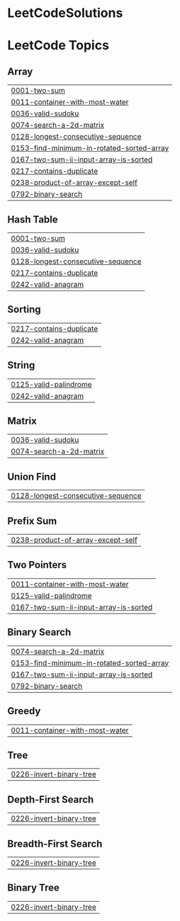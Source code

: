 # LeetCodeSolutions
<!---LeetCode Topics Start-->
# LeetCode Topics
## Array
|  |
| ------- |
| [0001-two-sum](https://github.com/gurshansid/LeetCodeSolutions/tree/master/0001-two-sum) |
| [0011-container-with-most-water](https://github.com/gurshansid/LeetCodeSolutions/tree/master/0011-container-with-most-water) |
| [0036-valid-sudoku](https://github.com/gurshansid/LeetCodeSolutions/tree/master/0036-valid-sudoku) |
| [0074-search-a-2d-matrix](https://github.com/gurshansid/LeetCodeSolutions/tree/master/0074-search-a-2d-matrix) |
| [0128-longest-consecutive-sequence](https://github.com/gurshansid/LeetCodeSolutions/tree/master/0128-longest-consecutive-sequence) |
| [0153-find-minimum-in-rotated-sorted-array](https://github.com/gurshansid/LeetCodeSolutions/tree/master/0153-find-minimum-in-rotated-sorted-array) |
| [0167-two-sum-ii-input-array-is-sorted](https://github.com/gurshansid/LeetCodeSolutions/tree/master/0167-two-sum-ii-input-array-is-sorted) |
| [0217-contains-duplicate](https://github.com/gurshansid/LeetCodeSolutions/tree/master/0217-contains-duplicate) |
| [0238-product-of-array-except-self](https://github.com/gurshansid/LeetCodeSolutions/tree/master/0238-product-of-array-except-self) |
| [0792-binary-search](https://github.com/gurshansid/LeetCodeSolutions/tree/master/0792-binary-search) |
## Hash Table
|  |
| ------- |
| [0001-two-sum](https://github.com/gurshansid/LeetCodeSolutions/tree/master/0001-two-sum) |
| [0036-valid-sudoku](https://github.com/gurshansid/LeetCodeSolutions/tree/master/0036-valid-sudoku) |
| [0128-longest-consecutive-sequence](https://github.com/gurshansid/LeetCodeSolutions/tree/master/0128-longest-consecutive-sequence) |
| [0217-contains-duplicate](https://github.com/gurshansid/LeetCodeSolutions/tree/master/0217-contains-duplicate) |
| [0242-valid-anagram](https://github.com/gurshansid/LeetCodeSolutions/tree/master/0242-valid-anagram) |
## Sorting
|  |
| ------- |
| [0217-contains-duplicate](https://github.com/gurshansid/LeetCodeSolutions/tree/master/0217-contains-duplicate) |
| [0242-valid-anagram](https://github.com/gurshansid/LeetCodeSolutions/tree/master/0242-valid-anagram) |
## String
|  |
| ------- |
| [0125-valid-palindrome](https://github.com/gurshansid/LeetCodeSolutions/tree/master/0125-valid-palindrome) |
| [0242-valid-anagram](https://github.com/gurshansid/LeetCodeSolutions/tree/master/0242-valid-anagram) |
## Matrix
|  |
| ------- |
| [0036-valid-sudoku](https://github.com/gurshansid/LeetCodeSolutions/tree/master/0036-valid-sudoku) |
| [0074-search-a-2d-matrix](https://github.com/gurshansid/LeetCodeSolutions/tree/master/0074-search-a-2d-matrix) |
## Union Find
|  |
| ------- |
| [0128-longest-consecutive-sequence](https://github.com/gurshansid/LeetCodeSolutions/tree/master/0128-longest-consecutive-sequence) |
## Prefix Sum
|  |
| ------- |
| [0238-product-of-array-except-self](https://github.com/gurshansid/LeetCodeSolutions/tree/master/0238-product-of-array-except-self) |
## Two Pointers
|  |
| ------- |
| [0011-container-with-most-water](https://github.com/gurshansid/LeetCodeSolutions/tree/master/0011-container-with-most-water) |
| [0125-valid-palindrome](https://github.com/gurshansid/LeetCodeSolutions/tree/master/0125-valid-palindrome) |
| [0167-two-sum-ii-input-array-is-sorted](https://github.com/gurshansid/LeetCodeSolutions/tree/master/0167-two-sum-ii-input-array-is-sorted) |
## Binary Search
|  |
| ------- |
| [0074-search-a-2d-matrix](https://github.com/gurshansid/LeetCodeSolutions/tree/master/0074-search-a-2d-matrix) |
| [0153-find-minimum-in-rotated-sorted-array](https://github.com/gurshansid/LeetCodeSolutions/tree/master/0153-find-minimum-in-rotated-sorted-array) |
| [0167-two-sum-ii-input-array-is-sorted](https://github.com/gurshansid/LeetCodeSolutions/tree/master/0167-two-sum-ii-input-array-is-sorted) |
| [0792-binary-search](https://github.com/gurshansid/LeetCodeSolutions/tree/master/0792-binary-search) |
## Greedy
|  |
| ------- |
| [0011-container-with-most-water](https://github.com/gurshansid/LeetCodeSolutions/tree/master/0011-container-with-most-water) |
## Tree
|  |
| ------- |
| [0226-invert-binary-tree](https://github.com/gurshansid/LeetCodeSolutions/tree/master/0226-invert-binary-tree) |
## Depth-First Search
|  |
| ------- |
| [0226-invert-binary-tree](https://github.com/gurshansid/LeetCodeSolutions/tree/master/0226-invert-binary-tree) |
## Breadth-First Search
|  |
| ------- |
| [0226-invert-binary-tree](https://github.com/gurshansid/LeetCodeSolutions/tree/master/0226-invert-binary-tree) |
## Binary Tree
|  |
| ------- |
| [0226-invert-binary-tree](https://github.com/gurshansid/LeetCodeSolutions/tree/master/0226-invert-binary-tree) |
<!---LeetCode Topics End-->
